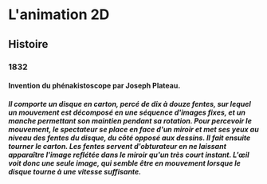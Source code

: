 # L'animation 2D
## Histoire
### 1832
#### Invention du phénakistoscope par Joseph Plateau.
##### Il comporte un disque en carton, percé de dix à douze fentes, sur lequel un mouvement est décomposé en une séquence d'images fixes, et un manche permettant son maintien pendant sa rotation. Pour percevoir le mouvement, le spectateur se place en face d'un miroir et met ses yeux au niveau des fentes du disque, du côté opposé aux dessins. Il fait ensuite tourner le carton. Les fentes servent d'obturateur en ne laissant apparaître l'image reflétée dans le miroir qu'un très court instant. L'œil voit donc une seule image, qui semble être en mouvement lorsque le disque tourne à une vitesse suffisante.
